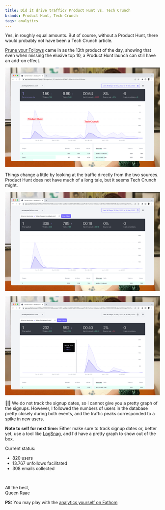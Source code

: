 ```yaml
---
title: Did it drive traffic? Product Hunt vs. Tech Crunch
brands: Product Hunt, Tech Crunch
tags: analytics
---
```


Yes, in roughly equal amounts. But of course, without a Product Hunt, there would probably not have been a Tech Crunch article.

[Prune your Follows](https://pruneyourfollows.com/) came in as the 13th product of the day, showing that even when missing the elusive top 10, a Product Hunt launch can still have an add-on effect.

[![Full analytics for the last 30 days](./analytics-both.png)](https://app.usefathom.com/share/lfdkntld/pruneyourfollows.com)

Things change a little by looking at the traffic directly from the two sources. Product Hunt does not have much of a long tale, but it seems Tech Crunch might.

[![Product Hunt Traffic](./product-hunt.png)](https://app.usefathom.com/share/lfdkntld/pruneyourfollows.com)

[![Tech Crunch Traffic](./tech-crunch.png)](https://app.usefathom.com/share/lfdkntld/pruneyourfollows.com)

🤦‍♀️ We do not track the signup dates, so I cannot give you a pretty graph of the signups. However, I followed the numbers of users in the database pretty closely during both events, and the traffic peaks corresponded to a spike in new users.

**Note to self for next time:** Either make sure to track signup dates or, better yet, use a tool like [LogSnag](https://logsnag.com/), and I'd have a pretty graph to show out of the box.

Current status:

- 820 users
- 13.767 unfollows facilitated
- 308 emails collected

&nbsp;

All the best,\
Queen Raae

**PS:** You may play with the [analytics yourself on Fathom](https://app.usefathom.com/share/lfdkntld/pruneyourfollows.com)
